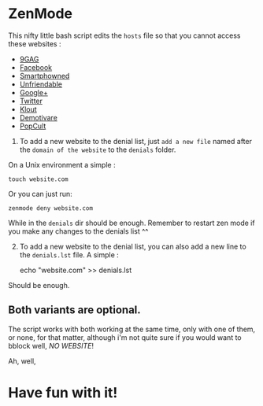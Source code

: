 # ZenMode

This nifty little bash script edits the `hosts` file so that you cannot access these websites : 

- [9GAG](http://9gag.com/)
- [Facebook](http://facebook.com/)
- [Smartphowned](http://smartphowned.com/)
- [Unfriendable](http://unfriendable.com/)
- [Google+](http://plus.google.com/)
- [Twitter](http://twitter.com/)
- [Klout](http://klout.com/)
- [Demotivare](http://demotivare.com/)
- [PopCult](http://popcult.ro/)

1) To add a new website to the denial list, just `add a new file` named after the `domain of the website` to the `denials` folder.

On a Unix environment a simple :
	
	touch website.com

Or you can just run:

	zenmode deny website.com

While in the `denials` dir should be enough. Remember to restart zen mode if you make any changes to the denials list ^^

2) To add a new website to the denial list, you can also add a new line to the `denials.lst` file. A simple : 

	echo "website.com" >> denials.lst

Should be enough.

## Both variants are optional.

The script works with both working at the same time, only with one of them, or none, for that matter, although i'm not quite sure if you would want to bblock well, *NO WEBSITE*!

Ah, well,

# Have fun with it!
